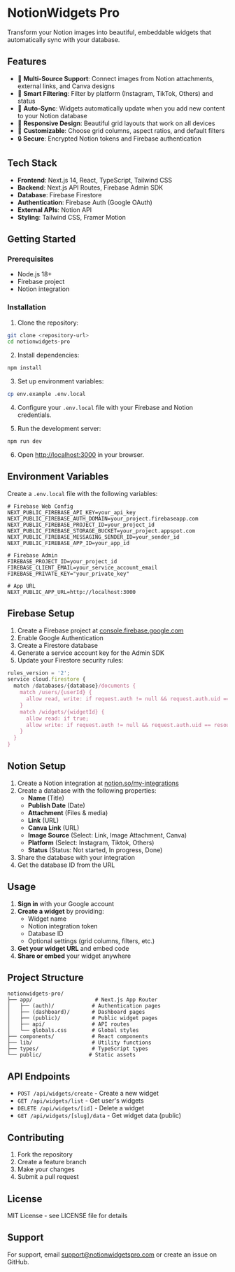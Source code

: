 # NotionWidgets Pro

Transform your Notion images into beautiful, embeddable widgets that automatically sync with your database.

## Features

- 🔗 **Multi-Source Support**: Connect images from Notion attachments, external links, and Canva designs
- 🎯 **Smart Filtering**: Filter by platform (Instagram, TikTok, Others) and status
- 🔄 **Auto-Sync**: Widgets automatically update when you add new content to your Notion database
- 📱 **Responsive Design**: Beautiful grid layouts that work on all devices
- 🎨 **Customizable**: Choose grid columns, aspect ratios, and default filters
- 🔒 **Secure**: Encrypted Notion tokens and Firebase authentication

## Tech Stack

- **Frontend**: Next.js 14, React, TypeScript, Tailwind CSS
- **Backend**: Next.js API Routes, Firebase Admin SDK
- **Database**: Firebase Firestore
- **Authentication**: Firebase Auth (Google OAuth)
- **External APIs**: Notion API
- **Styling**: Tailwind CSS, Framer Motion

## Getting Started

### Prerequisites

- Node.js 18+ 
- Firebase project
- Notion integration

### Installation

1. Clone the repository:
```bash
git clone <repository-url>
cd notionwidgets-pro
```

2. Install dependencies:
```bash
npm install
```

3. Set up environment variables:
```bash
cp env.example .env.local
```

4. Configure your `.env.local` file with your Firebase and Notion credentials.

5. Run the development server:
```bash
npm run dev
```

6. Open [http://localhost:3000](http://localhost:3000) in your browser.

## Environment Variables

Create a `.env.local` file with the following variables:

```env
# Firebase Web Config
NEXT_PUBLIC_FIREBASE_API_KEY=your_api_key
NEXT_PUBLIC_FIREBASE_AUTH_DOMAIN=your_project.firebaseapp.com
NEXT_PUBLIC_FIREBASE_PROJECT_ID=your_project_id
NEXT_PUBLIC_FIREBASE_STORAGE_BUCKET=your_project.appspot.com
NEXT_PUBLIC_FIREBASE_MESSAGING_SENDER_ID=your_sender_id
NEXT_PUBLIC_FIREBASE_APP_ID=your_app_id

# Firebase Admin
FIREBASE_PROJECT_ID=your_project_id
FIREBASE_CLIENT_EMAIL=your_service_account_email
FIREBASE_PRIVATE_KEY="your_private_key"

# App URL
NEXT_PUBLIC_APP_URL=http://localhost:3000
```

## Firebase Setup

1. Create a Firebase project at [console.firebase.google.com](https://console.firebase.google.com)
2. Enable Google Authentication
3. Create a Firestore database
4. Generate a service account key for the Admin SDK
5. Update your Firestore security rules:

```javascript
rules_version = '2';
service cloud.firestore {
  match /databases/{database}/documents {
    match /users/{userId} {
      allow read, write: if request.auth != null && request.auth.uid == userId;
    }
    match /widgets/{widgetId} {
      allow read: if true;
      allow write: if request.auth != null && request.auth.uid == resource.data.userId;
    }
  }
}
```

## Notion Setup

1. Create a Notion integration at [notion.so/my-integrations](https://www.notion.so/my-integrations)
2. Create a database with the following properties:
   - **Name** (Title)
   - **Publish Date** (Date)
   - **Attachment** (Files & media)
   - **Link** (URL)
   - **Canva Link** (URL)
   - **Image Source** (Select: Link, Image Attachment, Canva)
   - **Platform** (Select: Instagram, Tiktok, Others)
   - **Status** (Status: Not started, In progress, Done)
3. Share the database with your integration
4. Get the database ID from the URL

## Usage

1. **Sign in** with your Google account
2. **Create a widget** by providing:
   - Widget name
   - Notion integration token
   - Database ID
   - Optional settings (grid columns, filters, etc.)
3. **Get your widget URL** and embed code
4. **Share or embed** your widget anywhere

## Project Structure

```
notionwidgets-pro/
├── app/                    # Next.js App Router
│   ├── (auth)/            # Authentication pages
│   ├── (dashboard)/       # Dashboard pages
│   ├── (public)/          # Public widget pages
│   ├── api/               # API routes
│   └── globals.css        # Global styles
├── components/            # React components
├── lib/                   # Utility functions
├── types/                 # TypeScript types
└── public/               # Static assets
```

## API Endpoints

- `POST /api/widgets/create` - Create a new widget
- `GET /api/widgets/list` - Get user's widgets
- `DELETE /api/widgets/[id]` - Delete a widget
- `GET /api/widgets/[slug]/data` - Get widget data (public)

## Contributing

1. Fork the repository
2. Create a feature branch
3. Make your changes
4. Submit a pull request

## License

MIT License - see LICENSE file for details

## Support

For support, email support@notionwidgetspro.com or create an issue on GitHub.
